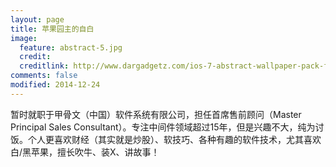 ```yaml
---
layout: page
title: 苹果园主的自白
image:
  feature: abstract-5.jpg
  credit: 
  creditlink: http://www.dargadgetz.com/ios-7-abstract-wallpaper-pack-for-iphone-5-and-ipod-touch-retina/
comments: false
modified: 2014-12-24
---
```


暂时就职于甲骨文（中国）软件系统有限公司，担任首席售前顾问（Master Principal Sales Consultant）。专注中间件领域超过15年，但是兴趣不大，纯为讨饭。个人更喜欢财经（其实就是炒股）、软技巧、各种有趣的软件技术，尤其喜欢白/黑苹果，擅长吹牛、装X、讲故事！